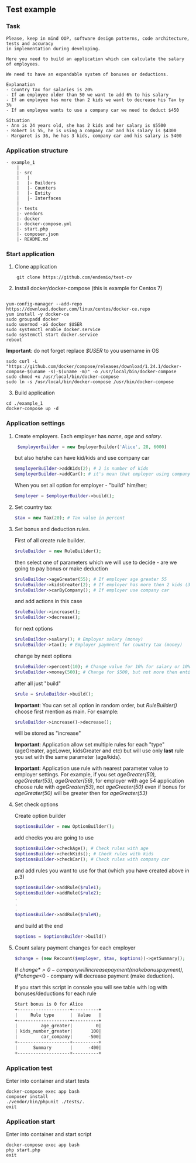 ## Test example

### Task
```
Please, keep in mind OOP, software design patterns, code architecture, tests and accuracy
in implementation during developing.

Here you need to build an application which can calculate the salary of employees.

We need to have an expandable system of bonuses or deductions.

Explanation
- Country Tax for salaries is 20%
- If an employee older than 50 we want to add 6% to his salary
- If an employee has more than 2 kids we want to decrease his Tax by 3%
- If an employee wants to use a company car we need to deduct $450

Situation
- Ann is 24 years old, she has 2 kids and her salary is $5500
- Robert is 55, he is using a company car and his salary is $4300
- Margaret is 36, he has 3 kids, company car and his salary is 5400
```


### Application structure
```
- example_1
    |
    |- src
    |   |
    |   |- Builders
    |   |- Counters
    |   |- Entity
    |   |- Interfaces
    |   
    |- tests
    |- vendors
    |- docker
    |- docker-compose.yml
    |- start.php
    |- composer.json
    |- README.md
```

### Start application
1. Clone application 
```
    git clone https://github.com/endemio/test-cv

```
2. Install docker/docker-compose (this is example for Centos 7)
```

yum-config-manager --add-repo https://download.docker.com/linux/centos/docker-ce.repo
yum install -y docker-ce
sudo groupadd docker
sudo usermod -aG docker $USER
sudo systemctl enable docker.service
sudo systemctl start docker.service
reboot
```
**Important**: do not forget replace *$USER* to you username in OS 

```
sudo curl -L "https://github.com/docker/compose/releases/download/1.24.1/docker-compose-$(uname -s)-$(uname -m)" -o /usr/local/bin/docker-compose
sudo chmod +x /usr/local/bin/docker-compose
sudo ln -s /usr/local/bin/docker-compose /usr/bin/docker-compose
```

3. Build application
```
cd ./example_1
docker-compose up -d

```

### Application settings

1. Create employers. Each employer has *name*, *age* and *salary*.
   ```php
    $employerBuilder = new EmployerBuilder('Alice', 28, 6000)
   ```
   but also he/she can have kid/kids and use company car
   ```php
   $employerBuilder->addKids(2); # 2 is number of kids
   $employerBuilder->addCar(); # it's mean that employer using company car
   ```
   When you set all option for employer - "build" him/her;
   ```php
   $employer = $employerBuilder->build();
   ```
  
2. Set country tax
    ```php
    $tax = new Tax(20); # Tax value in percent
    ```

3. Set bonus and deduction rules.

    First of all create rule builder.
    ```php
    $ruleBuilder = new RuleBuilder();
    ```
    then select one of parameters which we will use to decide - are we going to pay bonus or make deduction
    ```php
    $ruleBuilder->ageGreater(55); # If employer age greater 55
    $ruleBuilder->kidsGreater(2); # If employer has more then 2 kids (3,4,...)
    $ruleBuilder->carByCompany(); # If employer use company car
    ```
    and add actions in this case
    ```php
    $ruleBuilder->increase();
    $ruleBuilder->decrease();
    ```
    for next options
    ```php
    $ruleBuilder->salary(); # Employer salary (money)
    $ruleBuilder->tax(); # Employer paymnent for country tax (money)
    ```
    change by next options
    ```php
    $ruleBuilder->percent(10); # Change value for 10% for salary or 10% percent points for tax
    $ruleBuilder->money(500); # Change for $500, but not more then entire country tax paymnet 
    ```
    after all just "build"
    ```php
    $rule = $ruleBuilder->build();
    ```
    
    **Important**: You can set all option in random order, but *RuleBuilder()* choose first mention as main. For example:
    
    ```php
    $ruleBuilder->increase()->decrease();
    ```
    will be stored as "increase"

    **Important**: Application allow set multiple rules for each "type" (ageGreater, ageLower, kidsGreater and etc) but will use only **last** rule you set with the same parameter (age/kids).

    **Important**: Application use rule with nearest parameter value to employer settings. For example, if you set *ageGreater(50), ageGreater(53), ageGreater(56)*, for employer with age 54 application choose rule with *ageGreater(53)*, not *ageGreater(50)* even if bonus for *ageGreater(50)* will be greater then for *ageGreater(53)*  

4. Set check options

    Create option builder
    ```php
    $optionsBuilder = new OptionBuilder();
    ```
    add checks you are going to use
    ```php
    $optionsBuilder->checkAge(); # Check rules with age
    $optionsBuilder->checkKids(); # Check rules with kids
    $optionsBuilder->checkCar(); # Check rules with company car
    ```
    and add rules you want to use for that (which you have created above in p.3)
    ```php
    $optionsBuilder->addRule($rule1);
    $optionsBuilder->addRule($rule2);
    .
    .
    .
    $optionsBuilder->addRule($ruleN);
    ```
    and build at the end
    ```php
    $options = $optionsBuilder->build()
    ```

5. Count salary payment changes for each employer
    ```php
    $change = (new Recount($employer, $tax, $options))->getSummary();
    ```
    If *$change*>0 - company will increase payment (make bonus payment), if  *$change*<0 - company will decrease payment (make deduction).
    
    If you start this script in console you will see table with log with bonuses/deductions for each rule
    ```txt
    Start bonus is 0 for Alice
    +--------------------+----------+
    |     Rule type      |  Value   |
    +--------------------+----------+
    |         age_greater|         0|
    | kids_number_greater|       100|
    |         car_company|      -500|
    +--------------------+----------+
    |      Summary       |      -400|
    +--------------------+----------+
    ```

### Application test
Enter into container and start tests
```
docker-compose exec app bash
composer install
./vendor/bin/phpunit ./tests/.
exit
```

### Application start
Enter into container and start script
```
docker-compose exec app bash
php start.php
exit
```














































